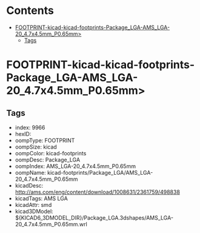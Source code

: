



Contents
========

* [FOOTPRINT-kicad-kicad-footprints-Package_LGA-AMS_LGA-20_4.7x4.5mm_P0.65mm>](#footprint-kicad-kicad-footprints-package_lga-ams_lga-20_47x45mm_p065mm)
	* [Tags](#tags)

# FOOTPRINT-kicad-kicad-footprints-Package_LGA-AMS_LGA-20_4.7x4.5mm_P0.65mm>

## Tags

- index: 9966
- hexID: 
- oompType: FOOTPRINT
- oompSize: kicad
- oompColor: kicad-footprints
- oompDesc: Package_LGA
- oompIndex: AMS_LGA-20_4.7x4.5mm_P0.65mm
- oompName: kicad-footprints/Package_LGA/AMS_LGA-20_4.7x4.5mm_P0.65mm
- kicadDesc: http://ams.com/eng/content/download/1008631/2361759/498838
- kicadTags: AMS LGA
- kicadAttr: smd
- kicad3DModel: ${KICAD6_3DMODEL_DIR}/Package_LGA.3dshapes/AMS_LGA-20_4.7x4.5mm_P0.65mm.wrl
